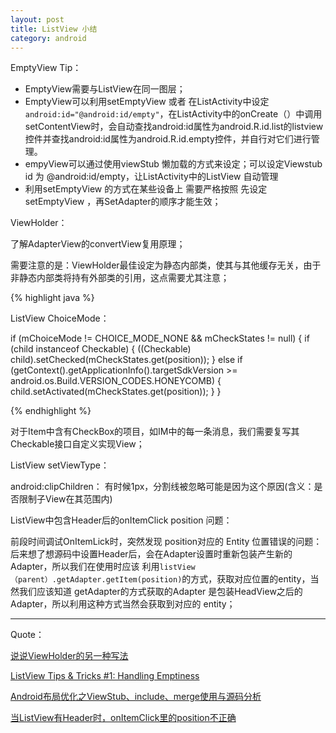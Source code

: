 ```yaml
---
layout: post
title: ListView 小结
category: android
---
```


EmptyView Tip：

* EmptyView需要与ListView在同一图层；                    
* EmptyView可以利用setEmptyView 或者 在ListActivity中设定 `android:id="@android:id/empty"`，在ListActivity中的onCreate（）中调用setContentView时，会自动查找android:id属性为android.R.id.list的listview控件并查找android:id属性为android.R.id.empty控件，并自行对它们进行管理。     
* empyView可以通过使用viewStub 懒加载的方式来设定；可以设定Viewstub id  为 @android:id/empty，让ListActivity中的ListView 自动管理         
* 利用setEmptyView 的方式在某些设备上 需要严格按照 先设定setEmptyView ，再SetAdapter的顺序才能生效；


ViewHolder：

了解AdapterView的convertView复用原理；

需要注意的是：ViewHolder最佳设定为静态内部类，使其与其他缓存无关，由于非静态内部类将持有外部类的引用，这点需要尤其注意；

{% highlight java %}

ListView  ChoiceMode：


 if (mChoiceMode != CHOICE_MODE_NONE && mCheckStates != null) {
            if (child instanceof Checkable) {
                ((Checkable) child).setChecked(mCheckStates.get(position));
            } else if (getContext().getApplicationInfo().targetSdkVersion
                    >= android.os.Build.VERSION_CODES.HONEYCOMB) {
                child.setActivated(mCheckStates.get(position));
            }
        }

{%  endhighlight %}

对于Item中含有CheckBox的项目，如IM中的每一条消息，我们需要复写其Checkable接口自定义实现View；


ListView setViewType：







android:clipChildren：
有时候1px，分割线被忽略可能是因为这个原因(含义：是否限制子View在其范围内)


ListView中包含Header后的onItemClick position 问题：

前段时间调试OnItemLick时，突然发现 position对应的 Entity 位置错误的问题：后来想了想源码中设置Header后，会在Adapter设置时重新包装产生新的Adapter，所以我们在使用时应该 利用`listView（parent）.getAdapter.getItem(position)`的方式，获取对应位置的entity，当然我们应该知道 getAdapter的方式获取的Adapter 是包装HeadView之后的Adapter，所以利用这种方式当然会获取到对应的 entity；



---

Quote： 

[说说ViewHolder的另一种写法](http://my.oschina.net/jack1900/blog/289164)

[ListView Tips & Tricks #1: Handling Emptiness](http://cyrilmottier.com/2011/06/20/listview-tips-tricks-1-handle-emptiness/)

[Android布局优化之ViewStub、include、merge使用与源码分析](http://www.androidchina.net/2485.html)

[当ListView有Header时，onItemClick里的position不正确](http://blog.chengbo.net/2012/03/09/onitemclick-return-wrong-position-when-listview-has-headerview.html)